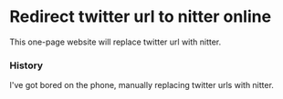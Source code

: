 # Redirect twitter url to nitter online

This one-page website will replace twitter url with nitter.

### History
I've got bored on the phone, manually replacing twitter urls with nitter.